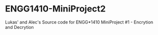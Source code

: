 # ENGG1410-MiniProject2
Lukas' and Alec's Source code for ENGG*1410 MiniProject #1 - Encrytion and Decrytion 
